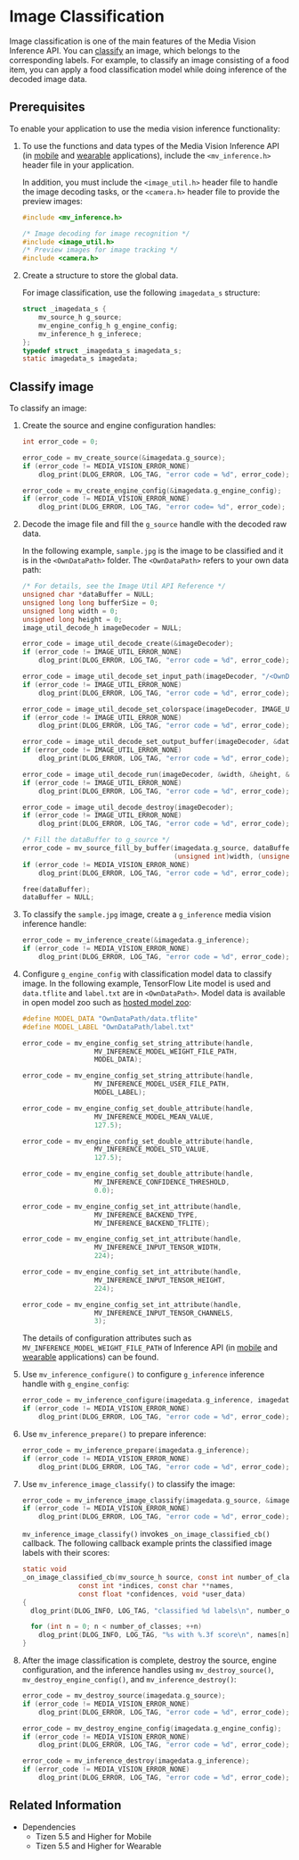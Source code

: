 # Image Classification

Image classification is one of the main features of the Media Vision Inference API. You can [classify](#classify) an image, which belongs to the corresponding labels. For example, to classify an image consisting of a food item, you can apply a food classification model while doing inference of the decoded image data.

## Prerequisites

To enable your application to use the media vision inference functionality:

1. To use the functions and data types of the Media Vision Inference API (in [mobile](../../api/mobile/latest/group__CAPI__MEDIA__VISION__INFERENCE__MODULE.html) and [wearable](../../api/wearable/latest/group__CAPI__MEDIA__VISION__INFERENCE__MODULE.html) applications), include the `<mv_inference.h>` header file in your application.

   In addition, you must include the `<image_util.h>` header file to handle the image decoding tasks, or the `<camera.h>` header file to provide the preview images:

   ``` c
   #include <mv_inference.h>

   /* Image decoding for image recognition */
   #include <image_util.h>
   /* Preview images for image tracking */
   #include <camera.h>
   ```

2. Create a structure to store the global data.

     For image classification, use the following `imagedata_s` structure:

     ``` c
     struct _imagedata_s {
         mv_source_h g_source;
         mv_engine_config_h g_engine_config;
         mv_inference_h g_inferece;
     };
     typedef struct _imagedata_s imagedata_s;
     static imagedata_s imagedata;
     ```

<a name="classify"></a>
## Classify image

To classify an image:

1. Create the source and engine configuration handles:

    ``` c
    int error_code = 0;

    error_code = mv_create_source(&imagedata.g_source);
    if (error_code != MEDIA_VISION_ERROR_NONE)
        dlog_print(DLOG_ERROR, LOG_TAG, "error code = %d", error_code);

    error_code = mv_create_engine_config(&imagedata.g_engine_config);
    if (error_code != MEDIA_VISION_ERROR_NONE)
        dlog_print(DLOG_ERROR, LOG_TAG, "error code= %d", error_code);
    ```

2. Decode the image file and fill the `g_source` handle with the decoded raw data.

   In the following example, `sample.jpg` is the image to be classified and it is in the `<OwnDataPath>` folder.
   The `<OwnDataPath>` refers to your own data path:

    ``` c
    /* For details, see the Image Util API Reference */
    unsigned char *dataBuffer = NULL;
    unsigned long long bufferSize = 0;
    unsigned long width = 0;
    unsigned long height = 0;
    image_util_decode_h imageDecoder = NULL;

    error_code = image_util_decode_create(&imageDecoder);
    if (error_code != IMAGE_UTIL_ERROR_NONE)
        dlog_print(DLOG_ERROR, LOG_TAG, "error code = %d", error_code);

    error_code = image_util_decode_set_input_path(imageDecoder, "/<OwnDataPath>/sample.jpg");
    if (error_code != IMAGE_UTIL_ERROR_NONE)
        dlog_print(DLOG_ERROR, LOG_TAG, "error code = %d", error_code);

    error_code = image_util_decode_set_colorspace(imageDecoder, IMAGE_UTIL_COLORSPACE_RGB888);
    if (error_code != IMAGE_UTIL_ERROR_NONE)
        dlog_print(DLOG_ERROR, LOG_TAG, "error code = %d", error_code);

    error_code = image_util_decode_set_output_buffer(imageDecoder, &dataBuffer);
    if (error_code != IMAGE_UTIL_ERROR_NONE)
        dlog_print(DLOG_ERROR, LOG_TAG, "error code = %d", error_code);

    error_code = image_util_decode_run(imageDecoder, &width, &height, &bufferSize);
    if (error_code != IMAGE_UTIL_ERROR_NONE)
        dlog_print(DLOG_ERROR, LOG_TAG, "error code = %d", error_code);

    error_code = image_util_decode_destroy(imageDecoder);
    if (error_code != IMAGE_UTIL_ERROR_NONE)
        dlog_print(DLOG_ERROR, LOG_TAG, "error code = %d", error_code);

    /* Fill the dataBuffer to g_source */
    error_code = mv_source_fill_by_buffer(imagedata.g_source, dataBuffer, (unsigned int)bufferSize,
                                          (unsigned int)width, (unsigned int)height, MEDIA_VISION_COLORSPACE_RGB888);
    if (error_code != MEDIA_VISION_ERROR_NONE)
        dlog_print(DLOG_ERROR, LOG_TAG, "error code = %d", error_code);

    free(dataBuffer);
    dataBuffer = NULL;
    ```

3. To classify the `sample.jpg` image, create a `g_inference` media vision inference handle:

    ``` c
    error_code = mv_inference_create(&imagedata.g_inference);
    if (error_code != MEDIA_VISION_ERROR_NONE)
        dlog_print(DLOG_ERROR, LOG_TAG, "error code = %d", error_code);
    ```

4. Configure `g_engine_config` with classification model data to classify image. In the following example, TensorFlow Lite model is used and `data.tflite` and `label.txt` are in `<OwnDataPath>`. Model data is available in open model zoo such as [hosted model zoo](https://www.tensorflow.org/lite/guide/hosted_models#floating_point_models):

    ``` c
    #define MODEL_DATA "OwnDataPath/data.tflite"
    #define MODEL_LABEL "OwnDataPath/label.txt"

    error_code = mv_engine_config_set_string_attribute(handle,
                      MV_INFERENCE_MODEL_WEIGHT_FILE_PATH,
                      MODEL_DATA);

    error_code = mv_engine_config_set_string_attribute(handle,
                      MV_INFERENCE_MODEL_USER_FILE_PATH,
                      MODEL_LABEL);

    error_code = mv_engine_config_set_double_attribute(handle,
                      MV_INFERENCE_MODEL_MEAN_VALUE,
                      127.5);

    error_code = mv_engine_config_set_double_attribute(handle,
                      MV_INFERENCE_MODEL_STD_VALUE,
                      127.5);

    error_code = mv_engine_config_set_double_attribute(handle,
                      MV_INFERENCE_CONFIDENCE_THRESHOLD,
                      0.0);

    error_code = mv_engine_config_set_int_attribute(handle,
                      MV_INFERENCE_BACKEND_TYPE,
                      MV_INFERENCE_BACKEND_TFLITE);

    error_code = mv_engine_config_set_int_attribute(handle,
                      MV_INFERENCE_INPUT_TENSOR_WIDTH,
                      224);

    error_code = mv_engine_config_set_int_attribute(handle,
                      MV_INFERENCE_INPUT_TENSOR_HEIGHT,
                      224);

    error_code = mv_engine_config_set_int_attribute(handle,
                      MV_INFERENCE_INPUT_TENSOR_CHANNELS,
                      3);
    ```
    The details of configuration attributes such as `MV_INFERENCE_MODEL_WEIGHT_FILE_PATH` of Inference API (in [mobile](../../api/mobile/latest/group__CAPI__MEDIA__VISION__INFERENCE__MODULE.html) and [wearable](../../api/wearable/latest/group__CAPI__MEDIA__VISION__INFERENCE__MODULE.html) applications) can be found.

5. Use `mv_inference_configure()` to configure `g_inference` inference handle with `g_engine_config`:
    ``` c
    error_code = mv_inference_configure(imagedata.g_inference, imagedata.g_engine_config);
    if (error_code != MEDIA_VISION_ERROR_NONE)
        dlog_print(DLOG_ERROR, LOG_TAG, "error code = %d", error_code);
    ```

6. Use `mv_inference_prepare()` to prepare inference:
    ``` c
    error_code = mv_inference_prepare(imagedata.g_inference);
    if (error_code != MEDIA_VISION_ERROR_NONE)
        dlog_print(DLOG_ERROR, LOG_TAG, "error code = %d", error_code);
    ```

7. Use `mv_inference_image_classify()` to classify the image:

    ``` c
    error_code = mv_inference_image_classify(imagedata.g_source, &imagedata.g_inference, NULL, _on_image_classified_cb, NULL);
    if (error_code != MEDIA_VISION_ERROR_NONE)
        dlog_print(DLOG_ERROR, LOG_TAG, "error code = %d", error_code);
    ```

   `mv_inference_image_classify()` invokes `_on_image_classified_cb()` callback.
    The following callback example prints the classified image labels with their scores:

    ``` c
    static void
    _on_image_classified_cb(mv_source_h source, const int number_of_classes,
                  const int *indices, const char **names,
                  const float *confidences, void *user_data)
    {
      dlog_print(DLOG_INFO, LOG_TAG, "classified %d labels\n", number_of_classes);

      for (int n = 0; n < number_of_classes; ++n)
        dlog_print(DLOG_INFO, LOG_TAG, "%s with %.3f score\n", names[n], confidences[n]);
    }
    ```

8. After the image classification is complete, destroy the source, engine configuration, and the inference handles using `mv_destroy_source()`, `mv_destroy_engine_config()`, and `mv_inference_destroy()`:

    ``` c
    error_code = mv_destroy_source(imagedata.g_source);
    if (error_code != MEDIA_VISION_ERROR_NONE)
        dlog_print(DLOG_ERROR, LOG_TAG, "error code = %d", error_code);

    error_code = mv_destroy_engine_config(imagedata.g_engine_config);
    if (error_code != MEDIA_VISION_ERROR_NONE)
        dlog_print(DLOG_ERROR, LOG_TAG, "error code = %d", error_code);

    error_code = mv_inference_destroy(imagedata.g_inference);
    if (error_code != MEDIA_VISION_ERROR_NONE)
        dlog_print(DLOG_ERROR, LOG_TAG, "error code = %d", error_code);
    ```

## Related Information
- Dependencies
  - Tizen 5.5 and Higher for Mobile
  - Tizen 5.5 and Higher for Wearable
